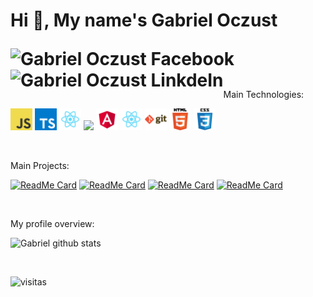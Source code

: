 # <p>Hi 👋, My name's Gabriel Oczust</p> <a href="mailto:gabriel.oczust@gmail.com"><img align="left" alt="Gabriel Oczust Facebook" src="https://img.shields.io/badge/Email-%234285F4.svg?&style=flat-square&logo=gmail&logoColor=white" /></a><a href="https://www.linkedin.com/in/gabrieloczust/"><img align="left" alt="Gabriel Oczust LinkdeIn" src="https://img.shields.io/badge/LinkedIn-%230077B5.svg?&style=flat-square&logo=linkedin&logoColor=white" /></a>

<br />
<br />
<br />

<div><p>Main Technologies: </p></div>

<code><img height="35" src="https://raw.githubusercontent.com/github/explore/80688e429a7d4ef2fca1e82350fe8e3517d3494d/topics/javascript/javascript.png"></code>
<code><img height="35" src="https://raw.githubusercontent.com/github/explore/80688e429a7d4ef2fca1e82350fe8e3517d3494d/topics/typescript/typescript.png"></code>
<code><img height="35" src="https://raw.githubusercontent.com/github/explore/80688e429a7d4ef2fca1e82350fe8e3517d3494d/topics/react/react.png"></code>
<code><img height="35" src="https://cdn.worldvectorlogo.com/logos/next-js.svg"></code>
<code><img height="35" src="https://raw.githubusercontent.com/github/explore/80688e429a7d4ef2fca1e82350fe8e3517d3494d/topics/angular/angular.png"></code>
<code><img height="35" src="https://raw.githubusercontent.com/github/explore/80688e429a7d4ef2fca1e82350fe8e3517d3494d/topics/react-native/react-native.png"></code>
<code><img height="35" src="https://raw.githubusercontent.com/github/explore/80688e429a7d4ef2fca1e82350fe8e3517d3494d/topics/git/git.png"></code>
<code><img height="35" src="https://raw.githubusercontent.com/github/explore/80688e429a7d4ef2fca1e82350fe8e3517d3494d/topics/html/html.png"></code>
<code><img height="35" src="https://raw.githubusercontent.com/github/explore/80688e429a7d4ef2fca1e82350fe8e3517d3494d/topics/css/css.png"></code>

<br />

<div><p>Main Projects: </p></div>

[![ReadMe Card](https://github-readme-stats.vercel.app/api/pin/?username=Gabrieloczust&repo=react-to-do)](https://github.com/Gabrieloczust/react-to-do/)
[![ReadMe Card](https://github-readme-stats.vercel.app/api/pin/?username=Gabrieloczust&repo=react-my-money)](https://github.com/Gabrieloczust/react-my-money/)
[![ReadMe Card](https://github-readme-stats.vercel.app/api/pin/?username=Gabrieloczust&repo=quiz-game)](https://github.com/Gabrieloczust/quiz-game)
[![ReadMe Card](https://github-readme-stats.vercel.app/api/pin/?username=Gabrieloczust&repo=javascript-pizzeria-cart)](https://github.com/Gabrieloczust/javascript-pizzeria-cart/)


<br />

<div><p>My profile overview: </p></div>

![Gabriel github stats](https://github-readme-stats.vercel.app/api?username=Gabrieloczust&show_icons=true)

<br />

 ![visitas](https://visitor-badge.laobi.icu/badge?page_id=Gabrieloczust)
